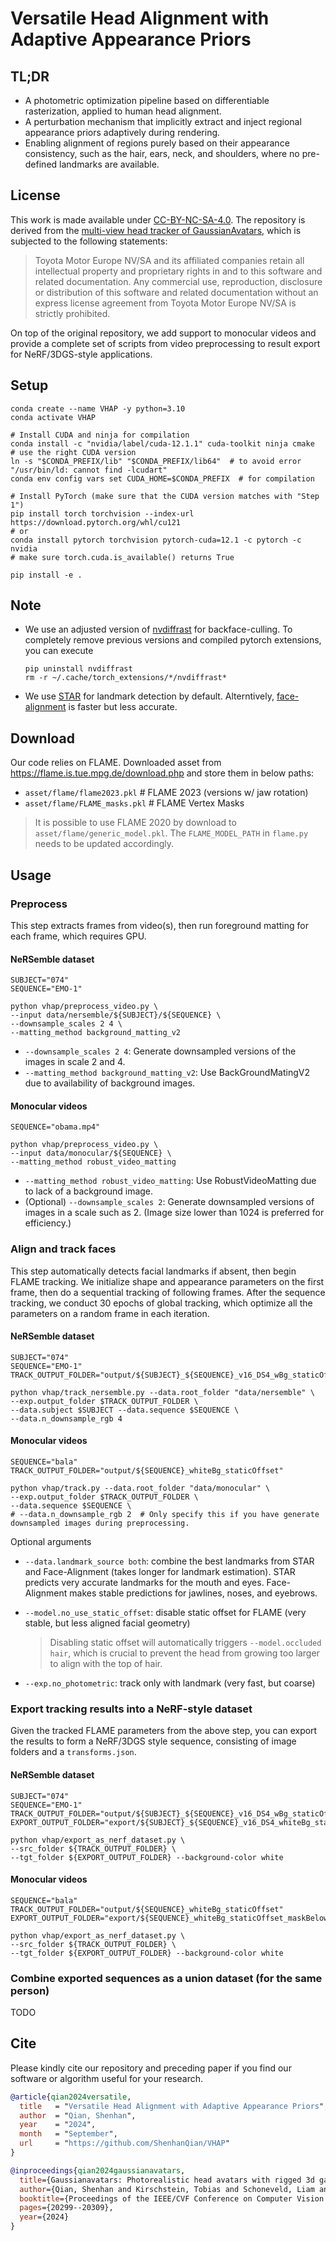 # Versatile Head Alignment with Adaptive Appearance Priors

## TL;DR

- A photometric optimization pipeline based on differentiable rasterization, applied to human head alignment.
- A perturbation mechanism that implicitly extract and inject regional appearance priors adaptively during rendering.
- Enabling alignment of regions purely based on their appearance consistency, such as the hair, ears, neck, and shoulders, where no pre-defined landmarks are available.

## License

This work is made available under [CC-BY-NC-SA-4.0](./LICENSE). The repository is derived from the [multi-view head tracker of GaussianAvatars](https://github.com/ShenhanQian/GaussianAvatars/tree/main/reference_tracker), which is subjected to the following statements:

> Toyota Motor Europe NV/SA and its affiliated companies retain all intellectual property and proprietary rights in and to this software and related documentation. Any commercial use, reproduction, disclosure or distribution of this software and related documentation without an express license agreement from Toyota Motor Europe NV/SA is strictly prohibited.

On top of the original repository, we add support to monocular videos and provide a complete set of scripts from video preprocessing to result export for NeRF/3DGS-style applications.

## Setup

```shell
conda create --name VHAP -y python=3.10
conda activate VHAP

# Install CUDA and ninja for compilation
conda install -c "nvidia/label/cuda-12.1.1" cuda-toolkit ninja cmake  # use the right CUDA version
ln -s "$CONDA_PREFIX/lib" "$CONDA_PREFIX/lib64"  # to avoid error "/usr/bin/ld: cannot find -lcudart"
conda env config vars set CUDA_HOME=$CONDA_PREFIX  # for compilation

# Install PyTorch (make sure that the CUDA version matches with "Step 1")
pip install torch torchvision --index-url https://download.pytorch.org/whl/cu121
# or
conda install pytorch torchvision pytorch-cuda=12.1 -c pytorch -c nvidia
# make sure torch.cuda.is_available() returns True

pip install -e .
```

## Note

- We use an adjusted version of [nvdiffrast](https://github.com/ShenhanQian/nvdiffrast/tree/backface-culling) for backface-culling. To completely remove previous versions and compiled pytorch extensions, you can execute

  ```shell
  pip uninstall nvdiffrast
  rm -r ~/.cache/torch_extensions/*/nvdiffrast*
  ```

- We use [STAR](https://github.com/ShenhanQian/STAR/) for landmark detection by default. Alterntively, [face-alignment](https://github.com/1adrianb/face-alignment) is faster but less accurate.

## Download

Our code relies on FLAME. Downloaded asset from https://flame.is.tue.mpg.de/download.php and store them in below paths:

- `asset/flame/flame2023.pkl`  # FLAME 2023 (versions w/ jaw rotation)
- `asset/flame/FLAME_masks.pkl`  # FLAME Vertex Masks

> It is possible to use FLAME 2020 by download to `asset/flame/generic_model.pkl`. The `FLAME_MODEL_PATH` in `flame.py` needs to be updated accordingly.

## Usage

### Preprocess

This step extracts frames from video(s), then run foreground matting for each frame, which requires GPU.

#### NeRSemble dataset

```shell
SUBJECT="074"
SEQUENCE="EMO-1"

python vhap/preprocess_video.py \
--input data/nersemble/${SUBJECT}/${SEQUENCE} \
--downsample_scales 2 4 \
--matting_method background_matting_v2
```

- `--downsample_scales 2 4`: Generate downsampled versions of the images in scale 2 and 4.
- `--matting_method background_matting_v2`: Use BackGroundMatingV2 due to availability of background images.

#### Monocular videos

```shell
SEQUENCE="obama.mp4"

python vhap/preprocess_video.py \
--input data/monocular/${SEQUENCE} \
--matting_method robust_video_matting
```

- `--matting_method robust_video_matting`: Use RobustVideoMatting due to lack of a background image.
- (Optional) `--downsample_scales 2`: Generate downsampled versions of images in a scale such as 2. (Image size lower than 1024 is preferred for efficiency.)

### Align and track faces

This step automatically detects facial landmarks if absent, then begin FLAME tracking. We initialize shape and appearance parameters on the first frame, then do a sequential tracking of following frames. After the sequence tracking, we conduct 30 epochs of global tracking, which optimize all the parameters on a random frame in each iteration.

#### NeRSemble dataset

```shell
SUBJECT="074"
SEQUENCE="EMO-1"
TRACK_OUTPUT_FOLDER="output/${SUBJECT}_${SEQUENCE}_v16_DS4_wBg_staticOffset"

python vhap/track_nersemble.py --data.root_folder "data/nersemble" \
--exp.output_folder $TRACK_OUTPUT_FOLDER \
--data.subject $SUBJECT --data.sequence $SEQUENCE \
--data.n_downsample_rgb 4
```

#### Monocular videos

```shell
SEQUENCE="bala"
TRACK_OUTPUT_FOLDER="output/${SEQUENCE}_whiteBg_staticOffset"

python vhap/track.py --data.root_folder "data/monocular" \
--exp.output_folder $TRACK_OUTPUT_FOLDER \
--data.sequence $SEQUENCE \
# --data.n_downsample_rgb 2  # Only specify this if you have generate downsampled images during preprocessing.
```

Optional arguments

- `--data.landmark_source both`: combine the best landmarks from STAR and Face-Alignment (takes longer for landmark estimation). STAR predicts very accurate landmarks for the mouth and eyes. Face-Alignment makes stable predictions for jawlines, noses, and eyebrows.

- `--model.no_use_static_offset`: disable static offset for FLAME (very stable, but less aligned facial geometry)

  > Disabling static offset will automatically triggers `--model.occluded hair`, which is crucial to prevent the head from growing too larger to align with the top of hair.

- `--exp.no_photometric`: track only with landmark (very fast, but coarse)

### Export tracking results into a NeRF-style dataset

Given the tracked FLAME parameters from the above step, you can export the results to form a NeRF/3DGS style sequence, consisting of image folders and a `transforms.json`.

#### NeRSemble dataset

```shell
SUBJECT="074"
SEQUENCE="EMO-1"
TRACK_OUTPUT_FOLDER="output/${SUBJECT}_${SEQUENCE}_v16_DS4_wBg_staticOffset"
EXPORT_OUTPUT_FOLDER="export/${SUBJECT}_${SEQUENCE}_v16_DS4_whiteBg_staticOffset_maskBelowLine"

python vhap/export_as_nerf_dataset.py \
--src_folder ${TRACK_OUTPUT_FOLDER} \
--tgt_folder ${EXPORT_OUTPUT_FOLDER} --background-color white
```

#### Monocular videos

```shell
SEQUENCE="bala"
TRACK_OUTPUT_FOLDER="output/${SEQUENCE}_whiteBg_staticOffset"
EXPORT_OUTPUT_FOLDER="export/${SEQUENCE}_whiteBg_staticOffset_maskBelowLine"

python vhap/export_as_nerf_dataset.py \
--src_folder ${TRACK_OUTPUT_FOLDER} \
--tgt_folder ${EXPORT_OUTPUT_FOLDER} --background-color white
```

### Combine exported sequences as a union dataset (for the same person)

TODO

## Cite

Please kindly cite our repository and preceding paper if you find our software or algorithm useful for your research.

```bibtex
@article{qian2024versatile,
  title   = "Versatile Head Alignment with Adaptive Appearance Priors",
  author  = "Qian, Shenhan",
  year    = "2024",
  month   = "September",
  url     = "https://github.com/ShenhanQian/VHAP"
}
```

```bibtex
@inproceedings{qian2024gaussianavatars,
  title={Gaussianavatars: Photorealistic head avatars with rigged 3d gaussians},
  author={Qian, Shenhan and Kirschstein, Tobias and Schoneveld, Liam and Davoli, Davide and Giebenhain, Simon and Nie{\ss}ner, Matthias},
  booktitle={Proceedings of the IEEE/CVF Conference on Computer Vision and Pattern Recognition},
  pages={20299--20309},
  year={2024}
}
```
